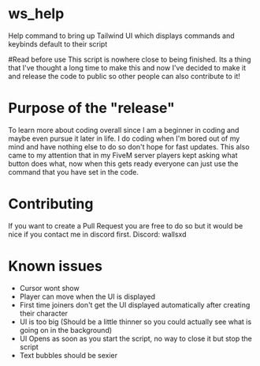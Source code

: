 # ws_help
Help command to bring up Tailwind UI which displays commands and keybinds default to their script

#Read before use
This script is nowhere close to being finished. Its a thing that I've thought a long time to make this and now I've decided to make it and release the code to public so other people can also contribute to it!

# Purpose of the "release"
To learn more about coding overall since I am a beginner in coding and maybe even pursue it later in life.
I do coding when I'm bored out of my mind and have nothing else to do so don't hope for fast updates.
This also came to my attention that in my FiveM server players kept asking what button does what, now when this gets ready everyone can just use the command that you have set in the code.

# Contributing
If you want to create a Pull Request you are free to do so but it would be nice if you contact me in discord first.
Discord: wallsxd

# Known issues
* Cursor wont show
* Player can move when the UI is displayed
* First time joiners don't get the UI displayed automatically after creating their character
* UI is too big (Should be a little thinner so you could actually see what is going on in the background)
* UI Opens as soon as you start the script, no way to close it but stop the script
* Text bubbles should be sexier
